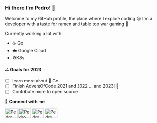 ### Hi there I'm Pedro! :wave:

Welcome to my GitHub profile, the place where I explore coding :smiley:
I'm a developer with a taste for ramen and table top war gaming :rocket:  

Currently working a lot with:

* :coffee: Go
* ☁️ Google Cloud
* ⚙️K8s

 :golf: **Goals for 2023**

* [ ] learn more about :telescope: Go
* [ ] Finish AdventOfCode 2021 and 2022 ... and 2023! :crystal_ball:
* [ ] Contribute more to open source

:link: **Connect with me**

[<img align="left" alt="Pedro Pereira | LinkedIn"  height="30" width="40"  src="https://raw.githubusercontent.com/rahuldkjain/github-profile-readme-generator/master/src/images/icons/Social/linked-in-alt.svg" />][linkedin][<img align="left" alt="Pedro Pereira | Twitter"  height="30" width="40"  src="https://raw.githubusercontent.com/rahuldkjain/github-profile-readme-generator/master/src/images/icons/Social/twitter.svg" />][twitter][<img align="left" alt="Pedro Pereira | Instagram"  height="30" width="40"  src="https://raw.githubusercontent.com/rahuldkjain/github-profile-readme-generator/master/src/images/icons/Social/stack-overflow.svg" />][stackoverflow][<img align="left" alt="Pedro Pereira | Instagram"  height="30" width="40"  src="https://raw.githubusercontent.com/rahuldkjain/github-profile-readme-generator/master/src/images/icons/Social/instagram.svg" />][instagram]

[twitter]: https://twitter.com/PNunoPereira
[linkedin]: https://www.linkedin.com/in/pnpereira/
[stackoverflow]: https://stackoverflow.com/users/1750472/pppereira
[instagram]: https://www.instagram.com/pednunmy_arts/
